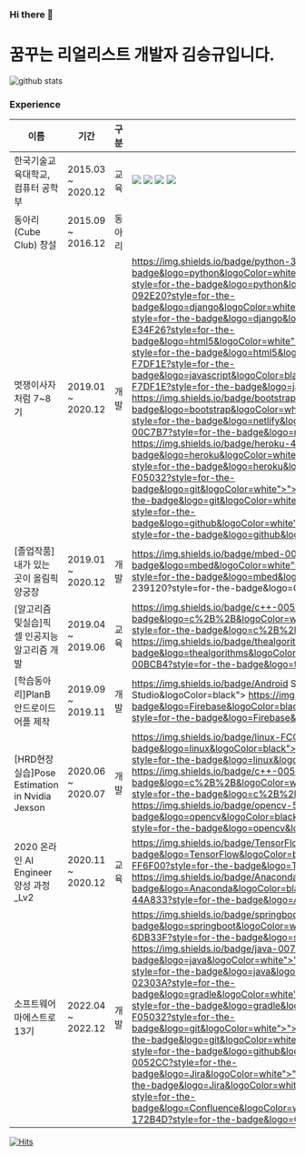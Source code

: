 ### Hi there 👋

<!--
**seung-gyu-kim/seung-gyu-kim** is a ✨ _special_ ✨ repository because its `README.md` (this file) appears on your GitHub profile.

Here are some ideas to get you started:

- 🔭 I’m currently working on ...
- 🌱 I’m currently learning ...
- 👯 I’m looking to collaborate on ...
- 🤔 I’m looking for help with ...
- 💬 Ask me about ...
- 📫 How to reach me: ...
- 😄 Pronouns: ...
- ⚡ Fun fact: ...
-->

# 꿈꾸는 리얼리스트 개발자 김승규입니다.

![github stats](https://github-readme-stats.vercel.app/api?username=seung-gyu-kim&show=reviews,discussions_started,discussions_answered,prs_merged,prs_merged_percentage&show_icons=true&theme=gruvbox)


### Experience
이름|기간|구분|사용했던 스택
---|---|---|---
한국기술교육대학교, 컴퓨터 공학부|2015.03 ~ 2020.12|교육|<img src="https://img.shields.io/badge/c-A8B9CC?style=for-the-badge&logo=c&logoColor=white"> <img src="https://img.shields.io/badge/c++-00599C?style=for-the-badge&logo=c%2B%2B&logoColor=white"> <img src="https://img.shields.io/badge/java-007396?style=for-the-badge&logo=java&logoColor=white"> <img src="https://img.shields.io/badge/python-3776AB?style=for-the-badge&logo=python&logoColor=white">
동아리(Cube Club) 창설|2015.09 ~ 2016.12|동아리
멋쟁이사자처럼 7~8기|2019.01 ~ 2020.12|개발|https://img.shields.io/badge/python-3776AB?style=for-the-badge&logo=python&logoColor=white">">">https://img.shields.io/badge/python-3776AB?style=for-the-badge&logo=python&logoColor=white"> https://img.shields.io/badge/django-092E20?style=for-the-badge&logo=django&logoColor=white">">">https://img.shields.io/badge/django-092E20?style=for-the-badge&logo=django&logoColor=white"> https://img.shields.io/badge/html5-E34F26?style=for-the-badge&logo=html5&logoColor=white">">">https://img.shields.io/badge/html5-E34F26?style=for-the-badge&logo=html5&logoColor=white"> https://img.shields.io/badge/javascript-F7DF1E?style=for-the-badge&logo=javascript&logoColor=black">">">https://img.shields.io/badge/javascript-F7DF1E?style=for-the-badge&logo=javascript&logoColor=black"> https://img.shields.io/badge/bootstrap-7952B3?style=for-the-badge&logo=bootstrap&logoColor=white"> https://img.shields.io/badge/netlify-00C7B7?style=for-the-badge&logo=netlify&logoColor=black">">">https://img.shields.io/badge/netlify-00C7B7?style=for-the-badge&logo=netlify&logoColor=black"> https://img.shields.io/badge/heroku-430098?style=for-the-badge&logo=heroku&logoColor=white">">">https://img.shields.io/badge/heroku-430098?style=for-the-badge&logo=heroku&logoColor=white"> https://img.shields.io/badge/git-F05032?style=for-the-badge&logo=git&logoColor=white">">">https://img.shields.io/badge/git-F05032?style=for-the-badge&logo=git&logoColor=white"> https://img.shields.io/badge/github-181717?style=for-the-badge&logo=github&logoColor=white">">">https://img.shields.io/badge/github-181717?style=for-the-badge&logo=github&logoColor=white">
[졸업작품]내가 있는 곳이 올림픽 양궁장|2019.01 ~ 2020.12|개발|https://img.shields.io/badge/mbed-007396?style=for-the-badge&logo=mbed&logoColor=white">">">https://img.shields.io/badge/mbed-007396?style=for-the-badge&logo=mbed&logoColor=white"> https://img.shields.io/badge/C Sharp-239120?style=for-the-badge&logo=C Sharp&logoColor=white"> 
[알고리즘및실습]픽셀 인공지능 알고리즘 개발|2019.04 ~ 2019.06|교육|https://img.shields.io/badge/c++-00599C?style=for-the-badge&logo=c%2B%2B&logoColor=white">">">https://img.shields.io/badge/c++-00599C?style=for-the-badge&logo=c%2B%2B&logoColor=white"> https://img.shields.io/badge/thealgorithms-00BCB4?style=for-the-badge&logo=thealgorithms&logoColor=black">">">https://img.shields.io/badge/thealgorithms-00BCB4?style=for-the-badge&logo=thealgorithms&logoColor=black">
[학습동아리]PlanB 안드로이드 어플 제작|2019.09 ~ 2019.11|개발|https://img.shields.io/badge/Android Studio-3DDC84?style=for-the-badge&logo=Android Studio&logoColor=black"> https://img.shields.io/badge/Firebase-FFCA28?style=for-the-badge&logo=Firebase&logoColor=black">">">https://img.shields.io/badge/Firebase-FFCA28?style=for-the-badge&logo=Firebase&logoColor=black">
[HRD현장실습]Pose Estimation in Nvidia Jexson|2020.06 ~ 2020.07|개발|https://img.shields.io/badge/linux-FCC624?style=for-the-badge&logo=linux&logoColor=black">">">https://img.shields.io/badge/linux-FCC624?style=for-the-badge&logo=linux&logoColor=black"> https://img.shields.io/badge/c++-00599C?style=for-the-badge&logo=c%2B%2B&logoColor=white">">">https://img.shields.io/badge/c++-00599C?style=for-the-badge&logo=c%2B%2B&logoColor=white"> https://img.shields.io/badge/opencv-5C3EE8?style=for-the-badge&logo=opencv&logoColor=black">">">https://img.shields.io/badge/opencv-5C3EE8?style=for-the-badge&logo=opencv&logoColor=black">
2020 온라인 AI Engineer 양성 과정_Lv2|2020.11 ~ 2020.12|교육|https://img.shields.io/badge/TensorFlow-FF6F00?style=for-the-badge&logo=TensorFlow&logoColor=black">">">https://img.shields.io/badge/TensorFlow-FF6F00?style=for-the-badge&logo=TensorFlow&logoColor=black"> https://img.shields.io/badge/Anaconda-44A833?style=for-the-badge&logo=Anaconda&logoColor=black">">">https://img.shields.io/badge/Anaconda-44A833?style=for-the-badge&logo=Anaconda&logoColor=black">
소프트웨어 마에스트로 13기|2022.04 ~ 2022.12|개발|https://img.shields.io/badge/springboot-6DB33F?style=for-the-badge&logo=springboot&logoColor=white">">">https://img.shields.io/badge/springboot-6DB33F?style=for-the-badge&logo=springboot&logoColor=white"> https://img.shields.io/badge/java-007396?style=for-the-badge&logo=java&logoColor=white">">">https://img.shields.io/badge/java-007396?style=for-the-badge&logo=java&logoColor=white"> https://img.shields.io/badge/gradle-02303A?style=for-the-badge&logo=gradle&logoColor=white">">">https://img.shields.io/badge/gradle-02303A?style=for-the-badge&logo=gradle&logoColor=white"> https://img.shields.io/badge/git-F05032?style=for-the-badge&logo=git&logoColor=white">">">https://img.shields.io/badge/git-F05032?style=for-the-badge&logo=git&logoColor=white"> https://img.shields.io/badge/github-181717?style=for-the-badge&logo=github&logoColor=white"> https://img.shields.io/badge/Jira-0052CC?style=for-the-badge&logo=Jira&logoColor=white">">">https://img.shields.io/badge/Jira-0052CC?style=for-the-badge&logo=Jira&logoColor=white"> https://img.shields.io/badge/Confluence-172B4D?style=for-the-badge&logo=Confluence&logoColor=white">">">https://img.shields.io/badge/Confluence-172B4D?style=for-the-badge&logo=Confluence&logoColor=white"> 

[![Hits](https://hits.seeyoufarm.com/api/count/incr/badge.svg?url=https%3A%2F%2Fgithub.com%2Fseung-gyu-kim&count_bg=%23A9E080&title_bg=%23519121&icon=github.svg&icon_color=%23F4A8F4&title=VISIT&edge_flat=false)](https://hits.seeyoufarm.com)
